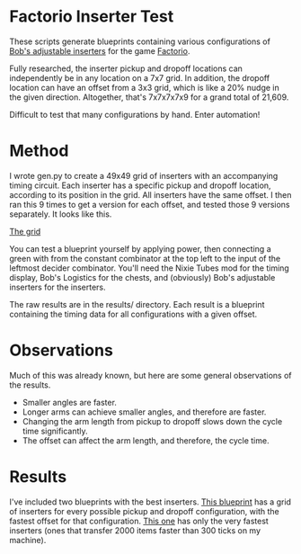 # Factorio Inserter Test

These scripts generate blueprints containing various configurations of [Bob's
adjustable inserters](https://mods.factorio.com/mods/Bobingabout/bobinserters)
for the game [Factorio](http://factorio.com).

Fully researched, the inserter pickup and dropoff locations can independently
be in any location on a 7x7 grid. In addition, the dropoff location can have an
offset from a 3x3 grid, which is like a 20% nudge in the given direction.
Altogether, that's 7x7x7x7x9 for a grand total of 21,609.

Difficult to test that many configurations by hand. Enter automation!

# Method

I wrote gen.py to create a 49x49 grid of inserters with an accompanying timing
circuit. Each inserter has a specific pickup and dropoff location, according to
its position in the grid. All inserters have the same offset. I then ran this 9
times to get a version for each offset, and tested those 9 versions separately.
It looks like this.

[The grid](inserters.png)

You can test a blueprint yourself by applying power, then connecting a green
with from the constant combinator at the top left to the input of the leftmost
decider combinator. You'll need the Nixie Tubes mod for the timing display,
Bob's Logistics for the chests, and (obviously) Bob's adjustable inserters for
the inserters.

The raw results are in the results/ directory. Each result is a blueprint
containing the timing data for all configurations with a given offset.

# Observations

Much of this was already known, but here are some general observations of the
results.

- Smaller angles are faster.
- Longer arms can achieve smaller angles, and therefore are faster.
- Changing the arm length from pickup to dropoff slows down the cycle time significantly.
- The offset can affect the arm length, and therefore, the cycle time.

# Results

I've included two blueprints with the best inserters.
[This blueprint](testOffsetPerPos.bp) has a grid of inserters for every
possible pickup and dropoff configuration, with the fastest offset for that
configuration. [This one](fasterThan300.bp) has only the very fastest inserters
(ones that transfer 2000 items faster than 300 ticks on my machine).
